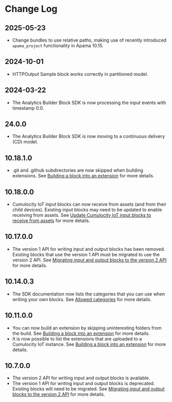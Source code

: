 # Change Log

## 2025-05-23
* Change bundles to use relative paths, making use of recently introduced `apama_project` functionality in Apama 10.15.

## 2024-10-01
* HTTPOutput Sample block works correctly in partitioned model.

## 2024-03-22
* The Analytics Builder Block SDK is now processing the input events with timestamp 0.0.

## 24.0.0
* The Analytics Builder Block SDK is now moving to a continuous delivery (CD) model.

## 10.18.1.0
* .git and .github subdirectories are now skipped when building extensions. See [Building a block into an extension](doc/030-BuildingExtensions.md) for more details.

## 10.18.0.0
* Cumulocity IoT input blocks can now receive from assets (and from their child devices). Existing input blocks may need to be updated to enable receiving from assets. See [Update Cumulocity IoT input blocks to receive from assets](doc/151-MigrateInputBlocksForAssetInput.md) for more details.

## 10.17.0.0
* The version 1 API for writing input and output blocks has been removed. Existing blocks that use the version 1 API must be migrated to use the version 2 API. See [Migrating input and output blocks to the version 2 API](doc/150-MigrateInputOutputBlocks.md) for more details.

## 10.14.0.3
* The SDK documentation now lists the categories that you can use when writing your own blocks. See [Allowed categories](doc/020-NamingAndDoc.md#allowed-categories) for more details.

## 10.11.0.0
* You can now build an extension by skipping uninteresting folders from the build. See [Building a block into an extension](doc/030-BuildingExtensions.md) for more details.
* It is now possible to list the extensions that are uploaded to a Cumulocity IoT instance. See [Building a block into an extension](doc/030-BuildingExtensions.md) for more details.

## 10.7.0.0
* The version 2 API for writing input and output blocks is available.
* The version 1 API for writing input and output blocks is deprecated. Existing blocks will need to be migrated. See [Migrating input and output blocks to the version 2 API](doc/150-MigrateInputOutputBlocks.md) for more details.




